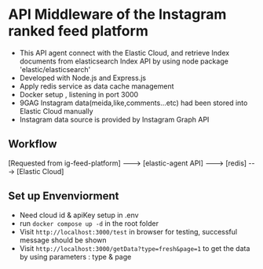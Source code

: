 # API Middleware of the Instagram ranked feed platform

- This API agent connect with the Elastic Cloud, and retrieve Index documents from elasticsearch Index API by using node package 'elastic/elasticsearch'
- Developed with Node.js and Express.js
- Apply redis service as data cache management
- Docker setup , listening in port 3000
- 9GAG Instagram data(meida,like,comments...etc) had been stored into Elastic Cloud manually
- Instagram data source is provided by Instagram Graph API

## Workflow
[Requested from ig-feed-platform] ---> [elastic-agent API] ---> [redis] ---> [Elastic Cloud]

## Set up Envenviorment
- Need cloud id & apiKey setup in .env 
- run `docker compose up -d` in the root folder
- Visit `http://localhost:3000/test` in browser for testing, successful message should be shown
- Visit `http://localhost:3000/getData?type=fresh&page=1` to get the data by using parameters : type & page

